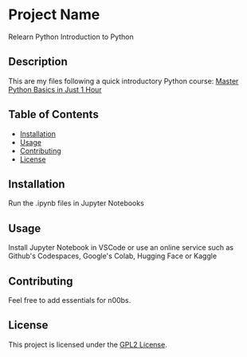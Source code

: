 # Project Name

Relearn Python
Introduction to Python

## Description

This are my files following a quick introductory Python course:
[Master Python Basics in Just 1 Hour](https://youtu.be/UBkFTCVRtNA?si=lA6_xji6nOziqS2-)

## Table of Contents

- [Installation](#installation)
- [Usage](#usage)
- [Contributing](#contributing)
- [License](#license)

## Installation

Run the .ipynb files in Jupyter Notebooks

## Usage

Install Jupyter Notebook in VSCode or use an online service such as Github's Codespaces, Google's Colab, Hugging Face or Kaggle

## Contributing

Feel free to add essentials for n00bs.

## License

This project is licensed under the [GPL2 License](https://www.gnu.org/licenses/gpl-2.0.html).
